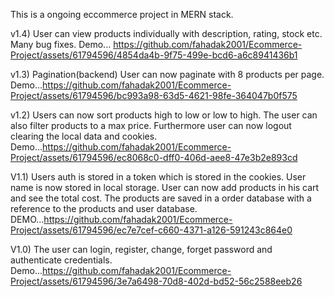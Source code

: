 This is a ongoing eccommerce project in MERN stack.

v1.4) User can view products individually with description, rating, stock etc. Many bug fixes. 
Demo...
https://github.com/fahadak2001/Ecommerce-Project/assets/61794596/4854da4b-9f75-499e-bcd6-a6c8941436b1


v1.3) Pagination(backend) User can now paginate with 8 products per page. 
Demo...https://github.com/fahadak2001/Ecommerce-Project/assets/61794596/bc993a98-63d5-4621-98fe-364047b0f575


v1.2) Users can now sort products high to low or low to high. The user can also filter products to a max price. Furthermore user can now logout clearing the local data and cookies.
Demo...https://github.com/fahadak2001/Ecommerce-Project/assets/61794596/ec8068c0-dff0-406d-aee8-47e3b2e893cd

V1.1) Users auth is stored in a token which is stored in the cookies. User name is now stored in local storage.
User can now add products in his cart and see the total cost. The products are saved in a order database with a reference to the products and user database.
DEMO...https://github.com/fahadak2001/Ecommerce-Project/assets/61794596/ec7e7cef-c660-4371-a126-591243c864e0

V1.0) The user can login, register, change, forget password and authenticate credentials.
Demo...https://github.com/fahadak2001/Ecommerce-Project/assets/61794596/3e7a6498-70d8-402d-bd52-56c2588eeb26
